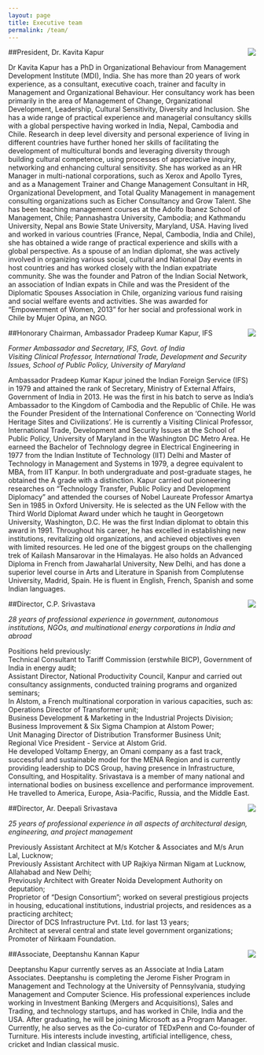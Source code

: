 ```yaml
---
layout: page
title: Executive team
permalink: /team/
---
```


##President, Dr. Kavita Kapur
<img class="team-photo" align="right" src="{{ site.baseurl }}/img/Kavita.png">

<p class="team-bio">
Dr Kavita Kapur has a PhD in Organizational Behaviour from Management
Development Institute (MDI), India. She has more than 20 years of work
experience, as a consultant, executive coach, trainer and faculty in Management
and  Organizational Behaviour. Her consultancy work has been primarily in the
area of Management of Change, Organizational Development, Leadership, Cultural
Sensitivity, Diversity and Inclusion.  She has a wide range of practical
experience and managerial consultancy skills with a global perspective having
worked in India, Nepal, Cambodia and Chile. Research in deep level diversity and
personal experience of living in different countries have further honed her
skills of facilitating the development of  multicultural bonds and leveraging
diversity through building cultural competence, using processes of  appreciative
inquiry, networking and enhancing cultural sensitivity.
She has worked as an HR Manager in multi-national corporations, such as Xerox
and Apollo Tyres, and as a Management Trainer and Change Management Consultant
in HR, Organizational Development, and Total Quality Management in management
consulting organizations such as Eicher Consultancy and Grow Talent.
She has been teaching management courses at the Adolfo Ibanez School of
Management, Chile; Pannashastra University, Cambodia; and Kathmandu University,
Nepal ans Bowie State University, Maryland, USA.
Having lived and worked in various countries (France, Nepal, Cambodia, India and
Chile), she has obtained a wide range of practical experience and skills with a
global perspective. As a spouse of an Indian diplomat, she was actively involved
in organizing various social, cultural and National Day events in host countries
and has worked closely with the Indian expatriate community. She was the founder
and Patron of the Indian Social Network, an association of Indian expats in
Chile and was the President of the Diplomatic Spouses Association in Chile,
organizing various fund raising and social welfare events and activities. She
was awarded for “Empowerment of Women, 2013” for her social and professional
work in Chile by Mujer Opina, an NGO.
</p>

##Honorary Chairman, Ambassador Pradeep Kumar Kapur, IFS
<img class="team-photo" align="right" src="{{ site.baseurl }}/img/Pradeep.png">

<p class="team-bio">
<em>Former Ambassador and Secretary, IFS, Govt. of India <br>
Visiting Clinical Professor, International Trade, Development and Security
Issues, School of Public Policy, University of Maryland</em>
</p>

<p class="team-bio">
Ambassador Pradeep Kumar Kapur joined the Indian Foreign Service (IFS) in 1979
and attained the rank of Secretary, Ministry of External Affairs, Government of
India in 2013. He was the first in his batch to serve as India’s Ambassador to
the Kingdom of Cambodia and the Republic of Chile. He was the Founder President
of the International Conference on ‘Connecting World Heritage Sites and
Civilizations’. He is currently a Visiting Clinical Professor, International
Trade, Development and Security Issues at the School of Public Policy,
University of Maryland in the Washington DC Metro Area. He earneed the Bachelor
of Technology degree in Electrical Engineering in 1977 from the Indian Institute
of Technology (IIT) Delhi and Master of Technology in Management and Systems in
 1979, a degree equivalent to MBA, from IIT Kanpur. In both undergraduate and
post-graduate stages, he obtained the A grade with a distinction. Kapur carried
out pioneering researches on “Technology Transfer, Public Policy and Development
Diplomacy” and attended the courses of Nobel Laureate Professor Amartya Sen in
1985 in Oxford University. He is selected as the UN Fellow with the Third World
Diplomat Award under which he taught in Georgetown University, Washington, D.C.
He was the first Indian diplomat to obtain this award in 1991. Throughout his
career, he has excelled in establishing new institutions, revitalizing old
organizations, and achieved objectives even with limited resources. He led one
of the biggest groups on the challenging trek of Kailash Mansarovar in the
Himalayas. He also holds an Advanced Diploma in French from Jawaharlal
University, New Delhi, and has done a superior level course in Arts and
Literature in Spanish from Complutense University, Madrid, Spain. He is fluent
in English, French, Spanish and some Indian languages.
</p>

##Director, C.P. Srivastava
<img class="team-photo" align="right" src="{{ site.baseurl }}/img/Srivastava.png">

<p class="team-bio">
<em>28 years of professional experience in government, autonomous
institutions, NGOs, and multinational energy corporations in India and abroad
</em>
</p>

<p class="team-bio">
Positions held previously:<br>
Technical Consultant to Tariff Commission (erstwhile BICP), Government of India
in energy audit;<br>
Assistant Director, National Productivity Council, Kanpur and
carried out consultancy assignments, conducted training programs and organized
seminars;<br>
In Alstom, a French multinational corporation in various capacities, such as:
<br>
Operations Director of Transformer unit;<br>
Business Development & Marketing in the Industrial Projects Division;<br>
Business Improvement & Six Sigma Champion at Alstom Power;<br>
Unit Managing Director of Distribution Transformer Business Unit;<br>
Regional Vice President - Service at Alstom Grid.<br>
He developed Voltamp Energy, an Omani company as a fast track, successful and
sustainable model for the MENA Region and is currently providing leadership to
DCS Group, having presence in Infrastructure, Consulting, and Hospitality.
Srivastava is a member of many national and international bodies on business
excellence and performance improvement. He travelled to America, Europe,
Asia-Pacific, Russia, and the Middle East.
</p>

##Director, Ar. Deepali Srivastava
<img class="team-photo" align="right" src="{{ site.baseurl }}/img/Deepali.png">

<p class="team-bio">
<em>25 years of professional experience in all aspects of architectural design,
engineering, and project management</em>
</p>

<p class="team-bio">
Previously Assistant Architect at M/s Kotcher & Associates and M/s Arun Lal,
Lucknow;<br>
Previously Assistant Architect with UP Rajkiya Nirman Nigam at Lucknow,
Allahabad and New Delhi;<br>
Previously Architect with Greater Noida Development Authority on deputation;<br>
Proprietor of “Design Consortium”; worked on several prestigious projects in
housing, educational institutions, industrial projects, and residences as a
practicing architect;<br>
Director of DCS Infrastructure Pvt. Ltd. for last  13 years;<br>
Architect at several central and state level government organizations;<br>
Promoter of Nirkaam Foundation.
</p>

##Associate, Deeptanshu Kannan Kapur
<img class="team-photo" align="right" src="{{ site.baseurl }}/img/Deep.png">

<p class="team-bio">
Deeptanshu Kapur currently serves as an Associate at India Latam Associates.
Deeptanshu is completing the Jerome Fisher Program in Management and Technology
at the University of Pennsylvania, studying Management and Computer Science. His
professional experiences include working in Investment Banking (Mergers and
Acquisitions), Sales and Trading, and technology startups, and has worked in
Chile, India and the USA. After graduating, he will be joining Microsoft as a
Program Manager. Currently, he also serves as the Co-curator of TEDxPenn and
Co-founder of Turniture. His interests include investing, artificial
intelligence, chess, cricket and Indian classical music.
</p>